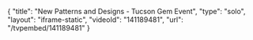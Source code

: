 {
    "title": "New Patterns and Designs - Tucson Gem Event",
    "type": "solo",
    "layout": "iframe-static",
    "videoId": "141189481",
    "url": "\/tvpembed\/141189481"
}
